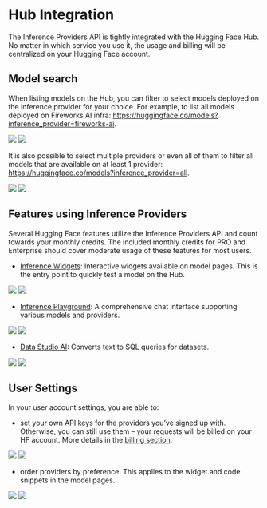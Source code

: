# Hub Integration

The Inference Providers API is tightly integrated with the Hugging Face Hub. No matter in which service you use it, the usage and billing will be centralized on your Hugging Face account.

## Model search

When listing models on the Hub, you can filter to select models deployed on the inference provider for your choice. For example, to list all models deployed on Fireworks AI infra: https://huggingface.co/models?inference_provider=fireworks-ai.

<div class="flex justify-center">
    <img class="block light:hidden" src="https://huggingface.co/datasets/huggingface/documentation-images/resolve/main/inference-providers/models-filter-by-provider-light.png"/>
    <img class="block dark:hidden" src="https://huggingface.co/datasets/huggingface/documentation-images/resolve/main/inference-providers/models-filter-by-provider-dark.png"/>
</div>

It is also possible to select multiple providers or even all of them to filter all models that are available on at least 1 provider: https://huggingface.co/models?inference_provider=all.

<div class="flex justify-center">
    <img class="block light:hidden" src="https://huggingface.co/datasets/huggingface/documentation-images/resolve/main/inference-providers/models-filter-any-provider-light.png"/>
    <img class="block dark:hidden" src="https://huggingface.co/datasets/huggingface/documentation-images/resolve/main/inference-providers/models-filter-any-provider-dark.png"/>
</div>

## Features using Inference Providers

Several Hugging Face features utilize the Inference Providers API and count towards your monthly credits. The included monthly credits for PRO and Enterprise should cover moderate usage of these features for most users.

- [Inference Widgets](https://huggingface.co/deepseek-ai/DeepSeek-V3-0324): Interactive widgets available on model pages. This is the entry point to quickly test a model on the Hub.

<div class="flex justify-center">
    <img class="block light:hidden" src="https://huggingface.co/datasets/huggingface/documentation-images/resolve/main/inference-providers/widget-select-provider-light.png"/>
    <img class="block dark:hidden" src="https://huggingface.co/datasets/huggingface/documentation-images/resolve/main/inference-providers/widget-select-provider-dark.png"/>
</div>

- [Inference Playground](https://huggingface.co/playground): A comprehensive chat interface supporting various models and providers.

<div class="flex justify-center">
    <img class="block light:hidden" src="https://huggingface.co/datasets/huggingface/documentation-images/resolve/main/inference-providers/playground-example-light.png"/>
    <img class="block dark:hidden" src="https://huggingface.co/datasets/huggingface/documentation-images/resolve/main/inference-providers/playground-example-dark.png"/>
</div>

- [Data Studio AI](https://huggingface.co/datasets/open-r1/codeforces-cots/viewer): Converts text to SQL queries for datasets.

<div class="flex justify-center">
    <img class="block light:hidden" src="https://huggingface.co/datasets/huggingface/documentation-images/resolve/main/inference-providers/data-studio-example-light.png"/>
    <img class="block dark:hidden" src="https://huggingface.co/datasets/huggingface/documentation-images/resolve/main/inference-providers/data-studio-example-dark.png"/>
</div>

## User Settings

In your user account settings, you are able to:
- set your own API keys for the providers you’ve signed up with. Otherwise, you can still use them – your requests will be billed on your HF account. More details in the [billing section](./pricing#routed-requests-vs-direct-calls).

<div class="flex justify-center">
    <img class="block light:hidden" src="https://huggingface.co/datasets/huggingface/documentation-images/resolve/main/inference-providers/set-custom-key-light.png"/>
    <img class="block dark:hidden" src="https://huggingface.co/datasets/huggingface/documentation-images/resolve/main/inference-providers/set-custom-key-dark.png"/>
</div>

- order providers by preference. This applies to the widget and code snippets in the model pages.

<div class="flex justify-center">
    <img class="block light:hidden" src="https://huggingface.co/datasets/huggingface/documentation-images/resolve/main/inference-providers/provider-list-light.png"/>
    <img class="block dark:hidden" src="https://huggingface.co/datasets/huggingface/documentation-images/resolve/main/inference-providers/provider-list-dark.png"/>
</div>
